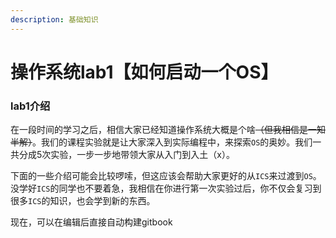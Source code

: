 ```yaml
---
description: 基础知识
---
```


# 操作系统lab1【如何启动一个OS】

### lab1介绍

在一段时间的学习之后，相信大家已经知道操作系统大概是个啥~~（但我相信是一知半解）~~。我们的课程实验就是让大家深入到实际编程中，来探索`OS`的奥妙。我们一共分成5次实验，一步一步地带领大家从入门到入土（x）。

下面的一些介绍可能会比较啰嗦，但这应该会帮助大家更好的从`ICS`来过渡到`OS`。没学好`ICS`的同学也不要着急，我相信在你进行第一次实验过后，你不仅会复习到很多`ICS`的知识，也会学到新的东西。

现在，可以在编辑后直接自动构建gitbook
